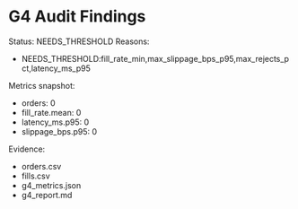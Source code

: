# G4 Audit Findings

Status: NEEDS_THRESHOLD
Reasons:
- NEEDS_THRESHOLD:fill_rate_min,max_slippage_bps_p95,max_rejects_pct,latency_ms_p95

Metrics snapshot:
- orders: 0
- fill_rate.mean: 0
- latency_ms.p95: 0
- slippage_bps.p95: 0

Evidence:
- orders.csv
- fills.csv
- g4_metrics.json
- g4_report.md

